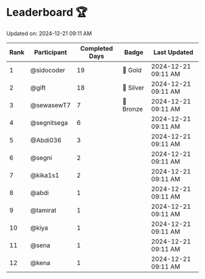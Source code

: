 # Leaderboard 🏆

Updated on: 2024-12-21 09:11 AM

| Rank | Participant       | Completed Days | Badge      | Last Updated         |
|------|-------------------|----------------|------------|----------------------|
| 1    | @sidocoder        | 19             | 🏅 Gold     | 2024-12-21 09:11 AM |
| 2    | @gift             | 18             | 🥈 Silver   | 2024-12-21 09:11 AM |
| 3    | @sewasewT7        | 7              | 🥉 Bronze   | 2024-12-21 09:11 AM |
| 4    | @segnitsega       | 6              |            | 2024-12-21 09:11 AM |
| 5    | @Abdi036          | 3              |            | 2024-12-21 09:11 AM |
| 6    | @segni            | 2              |            | 2024-12-21 09:11 AM |
| 7    | @kika1s1          | 2              |            | 2024-12-21 09:11 AM |
| 8    | @abdi             | 1              |            | 2024-12-21 09:11 AM |
| 9    | @tamirat          | 1              |            | 2024-12-21 09:11 AM |
| 10   | @kiya             | 1              |            | 2024-12-21 09:11 AM |
| 11   | @sena             | 1              |            | 2024-12-21 09:11 AM |
| 12   | @kena             | 1              |            | 2024-12-21 09:11 AM |
